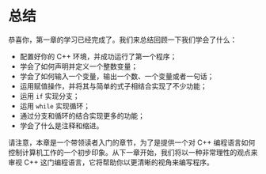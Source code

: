 # 总结

恭喜你，第一章的学习已经完成了。我们来总结回顾一下我们学会了什么：

- 配置好你的 C++ 环境，并成功运行了第一个程序；
- 学会了如何声明并定义一个整数变量；
- 学会了如何输入一个变量，输出一个数、一个变量或者一句话；
- 运用赋值操作，并将其与简单的式子相结合实现了不少功能；
- 运用 `if` 实现分支；
- 运用 `while` 实现循环；
- 通过分支和循环的结合实现更多的功能；
- 学会了什么是注释和缩进。

请注意，本章是一个带领读者入门的章节，为了是提供一个对 C++ 编程语言如何控制计算机工作的一个初步印象。从下一章开始，我们将以一种非常理性的观点来审视 C++ 这门编程语言，它将帮助你以更清晰的视角来编写程序。
